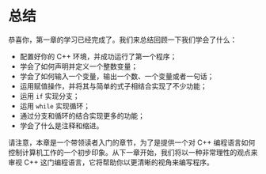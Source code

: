 # 总结

恭喜你，第一章的学习已经完成了。我们来总结回顾一下我们学会了什么：

- 配置好你的 C++ 环境，并成功运行了第一个程序；
- 学会了如何声明并定义一个整数变量；
- 学会了如何输入一个变量，输出一个数、一个变量或者一句话；
- 运用赋值操作，并将其与简单的式子相结合实现了不少功能；
- 运用 `if` 实现分支；
- 运用 `while` 实现循环；
- 通过分支和循环的结合实现更多的功能；
- 学会了什么是注释和缩进。

请注意，本章是一个带领读者入门的章节，为了是提供一个对 C++ 编程语言如何控制计算机工作的一个初步印象。从下一章开始，我们将以一种非常理性的观点来审视 C++ 这门编程语言，它将帮助你以更清晰的视角来编写程序。
